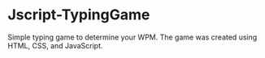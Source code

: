 # Jscript-TypingGame
Simple typing game to determine your WPM.
The game was created using HTML, CSS, and JavaScript.
